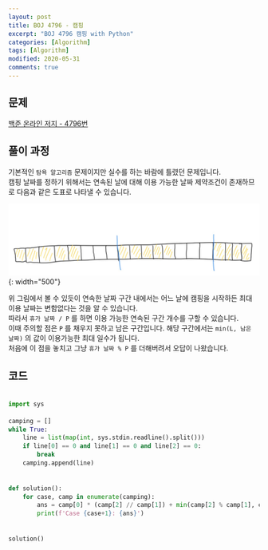 ```yaml
---
layout: post
title: BOJ 4796 - 캠핑
excerpt: "BOJ 4796 캠핑 with Python"
categories: [Algorithm]
tags: [Algorithm]
modified: 2020-05-31
comments: true
---
```


## 문제
[백준 온라인 저지 - 4796번](https://www.acmicpc.net/problem/4796)

## 풀이 과정
기본적인 `탐욕 알고리즘` 문제이지만 실수를 하는 바람에 틀렸던 문제입니다. <br>
캠핑 날짜를 정하기 위해서는 연속된 날에 대해 이용 가능한 날짜 제약조건이 존재하므로 다음과 같은 도표로 나타낼 수 있습니다. <br>

![이미지](/img/boj/boj-4796.jpg){: width="500"}

위 그림에서 볼 수 있듯이 연속한 날짜 구간 내에서는 어느 날에 캠핑을 시작하든 최대 이용 날짜는 변함없다는 것을 알 수 있습니다. <br>
따라서 `휴가 날짜 / P` 를 하면 이용 가능한 연속된 구간 개수를 구할 수 있습니다. <br>
이때 주의할 점은 `P` 를 채우지 못하고 남은 구간입니다. 해당 구간에서는 `min(L, 남은 날짜)` 의 값이 이용가능한 최대 일수가 됩니다.<br>
처음에 이 점을 놓치고 그냥 `휴가 날짜 % P` 를 더해버려서 오답이 나왔습니다. <br>

## 코드

~~~ python

import sys

camping = []
while True:
    line = list(map(int, sys.stdin.readline().split()))
    if line[0] == 0 and line[1] == 0 and line[2] == 0:
        break
    camping.append(line)


def solution():
    for case, camp in enumerate(camping):
        ans = camp[0] * (camp[2] // camp[1]) + min(camp[2] % camp[1], camp[0])
        print(f'Case {case+1}: {ans}')


solution()

~~~
